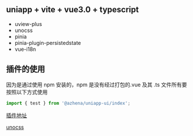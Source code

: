 ## uniapp + vite + vue3.0 + typescript
+ uview-plus
+ unocss
+ pinia
+ pinia-plugin-persistedstate
+ vue-i18n

## 插件的使用
因为是通过使用 npm 安装的，npm 是没有经过打包的.vue 及其 .ts 文件所有要按照以下方式使用

```js
import { test } from '@azhena/uniapp-ui/index';
```

[插件地址](https://github.com/MellowCo/unocss-preset-weapp/blob/d2f03b3f19b975bbd0ebc5979cbe2adb8044ab24/src/preflights.ts#L14)

[unocss](https://unocss.dev/config/preflights#preflights)